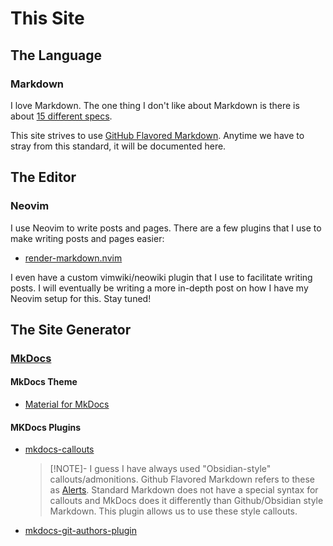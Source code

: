 # This Site

## The Language

### Markdown

I love Markdown. The one thing I don't like about Markdown is there is about [15 different specs](https://imgs.xkcd.com/comics/standards.png).

This site strives to use [GitHub Flavored Markdown](https://github.github.com/gfm/). Anytime we have to stray from this standard, it will be documented here.

## The Editor

### Neovim

I use Neovim to write posts and pages. There are a few plugins that I use to make writing posts and pages easier:

* [render-markdown.nvim](https://github.com/MeanderingProgrammer/render-markdown.nvim)

I even have a custom vimwiki/neowiki plugin that I use to facilitate writing posts. I will eventually be writing a more in-depth post on how I have my Neovim setup for this. Stay tuned!

## The Site Generator

### [MkDocs](https://www.mkdocs.org/)

#### MkDocs Theme

* [Material for MkDocs](https://squidfunk.github.io/mkdocs-material/)

#### MKDocs Plugins

* [mkdocs-callouts](https://github.com/sondregronas/mkdocs-callouts)

    >[!NOTE]-
    > I guess I have always used "Obsidian-style" callouts/admonitions. Github Flavored Markdown refers to these as [Alerts](https://docs.github.com/en/get-started/writing-on-github/getting-started-with-writing-and-formatting-on-github/basic-writing-and-formatting-syntax#alerts). Standard Markdown does not have a special syntax for callouts and MkDocs does it differently than Github/Obsidian style Markdown. This plugin allows us to use these style callouts.

* [mkdocs-git-authors-plugin](https://github.com/timvink/mkdocs-git-authors-plugin)
